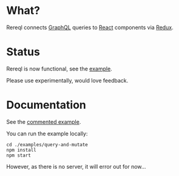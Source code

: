 # What?

Rereql connects [GraphQL](http://graphql.org/) queries to
[React](https://facebook.github.io/react/) components via
[Redux](http://redux.js.org/).

# Status

Rereql is now functional, see the [example](./examples/query-and-mutate).

Please use experimentally, would love feedback.

# Documentation

See the [commented example](./examples/query-and-mutate/src/index.js).

You can run the example locally:

```
cd ./examples/query-and-mutate
npm install
npm start
```

However, as there is no server, it will error out for now...
